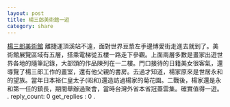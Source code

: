 ```yaml
---
layout: post
title: 楊三郎美術館一遊
category: share
---
```

[楊三郎美術館](http://www.yangsanlang.com.tw/ch/) 離捷運頂溪站不遠，面對世界豆漿左手邊博愛街走進去就到了。美術館展覽區域有五層，搭乘電梯從五樓一路走下參觀。上面兩層多數是畫家出遊世界各地的隨筆記錄，大部頭的作品陳列在一二樓。門口接待的日籍美女很客氣，還導覽了楊三郎工作的畫室，還有他父親的書房。去過才知道，楊家原來是世居永和的望族。當年日本裕仁皇太子(昭和)還造訪過楊家的菊花園。二戰後，楊家還是永和第一任的鎮長，期間舉辦過聚會，當時台灣外省本省冠蓋雲集。確實值得一遊。
.
reply_count: 0
get_replies : 0
.
